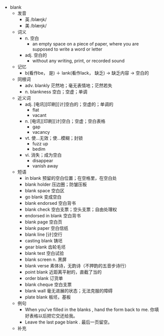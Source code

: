 - blank
  - 发音
    - 英 /blæŋk/
    - 美 /blæŋk/
  - 词义
    - n. 空白
      - an empty space on a piece of paper, where you are supposed to write a word or letter
    - adj. 空白的
      - without any writing, print, or recorded sound
  - 记忆
    - b(看作be， 是) ＋ lank(看作lack， 缺乏) → 缺乏内容 → 空白的
  - 同根词
    - adv. blankly 茫然地；毫无表情地；茫然若失
    - n. blankness 空白；空虚；单调
  - 近义词
    - adj. [电讯][印刷][计]空白的；空虚的；单调的
      - flat
      - vacant
    - n. [电讯][印刷][计]空白；空虚；空白表格
      - gap
      - vacancy
    - vt. 使…无效；使…模糊；封锁
      - fuzz up
      - bedim
    - vi. 消失；成为空白
      - disappear
      - vanish away
  - 短语
    - in blank 预留的空白位置；在空格里，在空白处
    - blank holder 压边圈；防皱压板
    - blank space 空白区
    - go blank 变成空白
    - blank endorsed 空白背书
    - blank check 空白支票；空头支票；自由处理权
    - endorsed in blank 空白背书
    - blank page 空白页
    - blank paper 空白信纸
    - blank line [计]空行
    - casting blank 铸坯
    - gear blank 齿轮毛坯
    - blank test 空白试验
    - blank screen n. 黑屏
    - blank verse 素体诗，无韵诗（不押韵的五音步诗行）
    - point blank 近距离平射的，直截了当的
    - order blank 订货单
    - blank cheque 空白支票
    - blank wall 毫无进展的状态；无法克服的障碍
    - plate blank 板坯，基板
  - 例句
    - When you’ve filled in the blanks , hand the form back to me. 你填好表格以后把它交还给我。
    - Leave the last page blank . 最后一页留空。
  - 补充